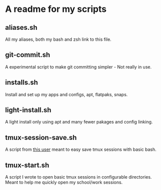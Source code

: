 
# A readme for my scripts

## aliases.sh
All my aliases, both my bash and zsh link to this file.

## git-commit.sh
A experimental script to make git committing simpler - Not really in use.

## installs.sh
Install and set up my apps and configs, apt, flatpaks, snaps.

## light-install.sh
A light install only using apt and many fewer pakages and config linking.

## tmux-session-save.sh
A script from [this user](https://github.com/mislav/dotfiles/blob/d2af5900fce38238d1202aa43e7332b20add6205/bin/tmux-session) meant to easy save tmux sessions with basic bash.

## tmux-start.sh
A script I wrote to open basic tmux sessions in configurable directories. Meant to help me quickly open my school/work sessions.


